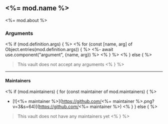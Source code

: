 ## <%= mod.name %>

<%= mod.about %>

### Arguments

<% if (mod.definition.args) { %>
<% for (const [name, arg] of Object.entries(mod.definition.args)) { %>
<%- await use.component("argument", {name, arg}) %>
<% } %>
<% } else { %>
> This vault does not accept any arguments
<% } %>

___

#### Maintainers

<% if (mod.maintainers) { for (const maintainer of mod.maintainers) { %>
* [![<%= maintainer %>](https://github.com/<%= maintainer %>.png?v=3&s=64)](https://github.com/<%= maintainer %>)
<% } } else { %>
> This vault does not have any maintainers yet
<% } %>